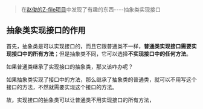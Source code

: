 > 在[赵俊的Z-file项目](https://github.com/zhaojun1998/zfile/blob/master/src/main/java/im/zhaojun/zfile/service/base/AbstractBaseFileService.java)中发现了有趣的东西----抽象类实现接口

## 抽象类实现接口的作用

首先，抽象类是可以实现接口的，而且它跟普通类不一样，**普通类实现接口需要实现接口中的所有方法**；但是抽象类不同，它可以选择**不实现接口中的任何方法**。

如果普通类继承了实现接口的抽象类，那又该咋办呢？

如果抽象类实现了接口中的方法，那么继承了抽象类的普通类，就可以不用写这个接口的方法，不然就需要实现这个接口的方法。

故，实现接口的抽象类可以让普通类不用实现接口的所有方法，

